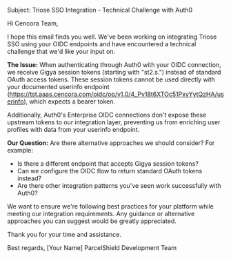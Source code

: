 Subject: Triose SSO Integration - Technical Challenge with Auth0

Hi Cencora Team,

I hope this email finds you well. We've been working on integrating Triose SSO using your OIDC endpoints and have encountered a technical challenge that we'd like your input on.

**The Issue:**
When authenticating through Auth0 with your OIDC connection, we receive Gigya session tokens (starting with "st2.s.") instead of standard OAuth access tokens. These session tokens cannot be used directly with your documented userinfo endpoint (https://tst.aaas.cencora.com/oidc/op/v1.0/4_Pv18t6XTOc51PxyYytQzHA/userinfo), which expects a bearer token.

Additionally, Auth0's Enterprise OIDC connections don't expose these upstream tokens to our integration layer, preventing us from enriching user profiles with data from your userinfo endpoint.

**Our Question:**
Are there alternative approaches we should consider? For example:
- Is there a different endpoint that accepts Gigya session tokens?
- Can we configure the OIDC flow to return standard OAuth tokens instead?
- Are there other integration patterns you've seen work successfully with Auth0?

We want to ensure we're following best practices for your platform while meeting our integration requirements. Any guidance or alternative approaches you can suggest would be greatly appreciated.

Thank you for your time and assistance.

Best regards,
[Your Name]
ParcelShield Development Team